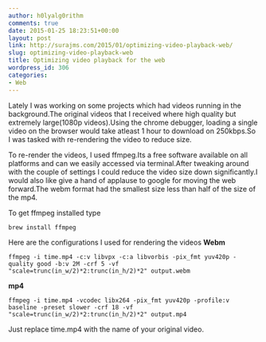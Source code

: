 ```yaml
---
author: h0lyalg0rithm
comments: true
date: 2015-01-25 18:23:51+00:00
layout: post
link: http://surajms.com/2015/01/optimizing-video-playback-web/
slug: optimizing-video-playback-web
title: Optimizing video playback for the web
wordpress_id: 306
categories:
- Web
---
```


Lately I was working on some projects which had videos running in the background.The original videos that I received where high quality but extremely large(1080p videos).Using the chrome debugger, loading a single video on the browser would take atleast 1 hour to download on 250kbps.So I was tasked with re-rendering the video to reduce size.  

To re-render the videos, I used ffmpeg.Its a free software available on all platforms and can we easily accessed via terminal.After tweaking around with the couple of settings I could reduce the video size down significantly.I would also like give a hand of applause to google for moving the web forward.The webm format had the smallest size less than half of the size of the mp4.  

To get ffmpeg installed type

    
    brew install ffmpeg




Here are the configurations I used for rendering the videos
**Webm**

    
    ffmpeg -i time.mp4 -c:v libvpx -c:a libvorbis -pix_fmt yuv420p -quality good -b:v 2M -crf 5 -vf "scale=trunc(in_w/2)*2:trunc(in_h/2)*2" output.webm
    




**mp4**

    
    ffmpeg -i time.mp4 -vcodec libx264 -pix_fmt yuv420p -profile:v baseline -preset slower -crf 18 -vf "scale=trunc(in_w/2)*2:trunc(in_h/2)*2" output.mp4




Just replace time.mp4 with the name of your original video.
